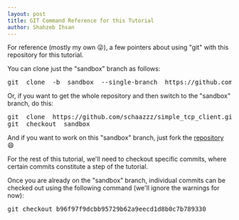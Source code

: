 ```yaml
---
layout: post
title: GIT Command Reference for this Tutorial
author: Shahzeb Ihsan
---
```


For reference (mostly my own :stuck_out_tongue_winking_eye:), a few pointers about using "git" with this repository for this tutorial.

You can clone just the "sandbox" branch as follows:

<pre>
git  clone  -b  sandbox  --single-branch  https://github.com/schaazzz/simple_tcp_client.git
</pre>

Or, if you want to get the whole repository and then switch to the "sandbox" branch, do this:

<pre>
git  clone  https://github.com/schaazzz/simple_tcp_client.git
git  checkout  sandbox
</pre>

And if you want to work on this "sandbox" branch, just fork the [repository](https://github.com/schaazzz/simple_tcp_client/) :smile:

For the rest of this tutorial, we'll need to checkout specific commits, where certain commits constitute a step of the tutorial.

Once you are already on the "sandbox" branch, individual commits can be checked out using the following command (we'll ignore the warnings for now):

<pre>
git checkout b96f97f9dcbb95729b62a9eecd1d8b0c7b789330
</pre>
